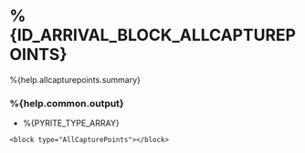 # %{ID_ARRIVAL_BLOCK_ALLCAPTUREPOINTS}

%{help.allcapturepoints.summary}

### %{help.common.output}

-   %{PYRITE_TYPE_ARRAY}

```
<block type="AllCapturePoints"></block>
```